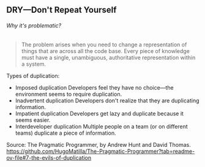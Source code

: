 

##  DRY—Don't Repeat Yourself
###### Why it's problematic?

> The problem arises when you need to change a representation of things that are across all the code base. Every piece of knowledge must have a single, unambiguous, authoritative representation within a system.

Types of duplication:

- Imposed duplication Developers feel they have no choice—the environment seems to require duplication.
- Inadvertent duplication Developers don't realize that they are duplicating information.
- Impatient duplication Developers get lazy and duplicate because it seems easier.
- Interdeveloper duplication Multiple people on a team (or on different teams) duplicate a piece of information.

Source: The Pragmatic Programmer, by Andrew Hunt and David Thomas.
https://github.com/HugoMatilla/The-Pragmatic-Programmer?tab=readme-ov-file#7-the-evils-of-duplication

